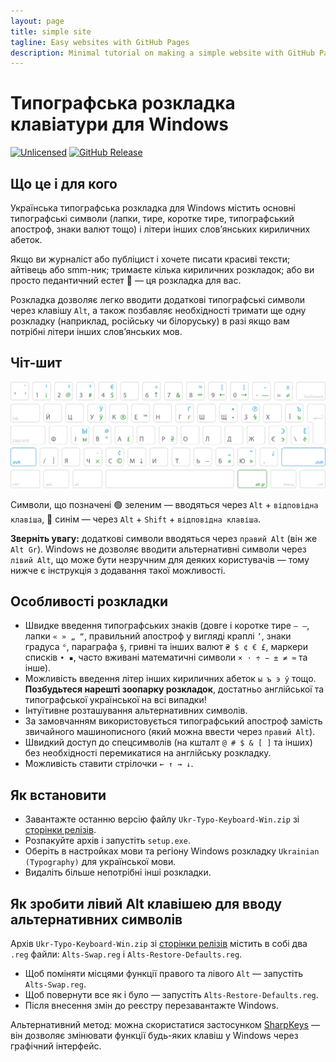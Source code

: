 ```yaml
---
layout: page
title: simple site
tagline: Easy websites with GitHub Pages
description: Minimal tutorial on making a simple website with GitHub Pages
---
```


# Типографська розкладка клавіатури для Windows
[![Unlicensed](https://img.shields.io/github/license/devich/typokbd?color=gold)](https://github.com/devich/typokbd/blob/main/LICENSE)
[![GitHub Release](https://img.shields.io/github/v/release/devich/typokbd)](https://github.com/devich/typokbd/releases/latest)


## Що це і для кого
Українська типографська розкладка для Windows містить основні типографські символи (лапки, тире, коротке тире, типографський апостроф, знаки валют тощо) і літери інших слов’янських кириличних абеток.

Якщо ви журналіст або публіцист і хочете писати красиві тексти; айтівець або smm-ник; тримаєте кілька кириличних розкладок; або ви просто педантичний естет 🤘 — ця розкладка для вас.

Розкладка дозволяє легко вводити додаткові типографські символи через клавішу `Alt`, а також позбавляє необхідності тримати ще одну розкладку (наприклад, російську чи білоруську) в разі якщо вам потрібні літери інших слов’янських мов.


## Чіт-шит
[![Українська типографська розкладка](assets/ukrainian-layout.png)](assets/ukrainian-layout.png)

Символи, що позначені 🟢 зеленим — вводяться через `Alt` + `відповідна клавіша`, 🔵 синім — через `Alt` + `Shift` + `відповідна клавіша`.

__Зверніть увагу:__ додаткові символи вводяться через `правий Alt` (він же `Alt Gr`). Windows не дозволяє вводити альтернативні символи через `лівий Alt`, що може бути незручним для деяких користувачів — тому нижче є інструкція з додавання такої можливості.


## Особливості розкладки
- Швидке введення типографських знаків (довге і коротке тире `— –`, лапки `« » „ “`, правильний апостроф у вигляді краплі `’`, знаки градуса `°`, параграфа `§`, гривні та інших валют `₴ $ ¢ € £`, маркери списків `• ▪`, часто вживані математичні символи `× ⋅ ÷ − ± ≠ ≈` та інше).
- Можливість введення літер інших кириличних абеток `ы ъ э ў` тощо. __Позбудьтеся нарешті зоопарку розкладок__, достатньо англійської та типографської української на всі випадки!
- Інтуїтивне розташування альтернативних символів.
- За замовчанням використовується типографський апостроф замість звичайного машинописного (який можна ввести через `правий Alt`).
- Швидкий доступ до спецсимволів (на кшталт `@ # $ & [ ]` та інших) без необхідності перемикатися на англійську розкладку.
- Можливість ставити стрілочки `← ↑ → ↓`.


## Як встановити
- Завантажте останню версію файлу `Ukr-Typo-Keyboard-Win.zip` зі [сторінки релізів](https://github.com/devich/typokbd/releases/latest).
- Розпакуйте архів і запустіть `setup.exe`.
- Оберіть в настройках мови та регіону Windows розкладку `Ukrainian (Typography)` для української мови.
- Видаліть більше непотрібні інші розкладки.


## Як зробити лівий Alt клавішею для вводу альтернативних символів
Архів `Ukr-Typo-Keyboard-Win.zip` зі [сторінки релізів](https://github.com/devich/typokbd/releases/latest) містить в собі два `.reg` файли: `Alts-Swap.reg` і `Alts-Restore-Defaults.reg`.

- Щоб поміняти місцями функції правого та лівого `Alt` — запустіть `Alts-Swap.reg`.
- Щоб повернути все як і було — запустіть `Alts-Restore-Defaults.reg`.
- Після внесення змін до реєстру перезавантажте Windows.

Альтернативний метод: можна скористатися застосунком [SharpKeys](https://github.com/randyrants/sharpkeys) — він дозволяє змінювати функції будь-яких клавіш у Windows через графічний інтерфейс.